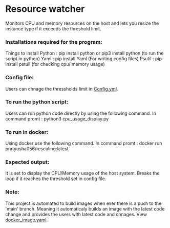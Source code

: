 # Resource watcher

Monitors CPU and memory resources on the host and lets you resize the instance type if it exceeds the threshold limit.

### Installations required for the program:

Things to install
Python : pip install python or pip3 install python (to run the script in python)
Yaml   : pip install Yaml (For writing config files)
Psutil : pip install pstuil (for checking cpu/ memory usage)

### Config file:

Users can chnage the thressholds limit in [Config.yml](https://github.com/tpratyushareddy/rescaling/blob/main/config.yml).

### To run the python script:

Users can run python code directly by using the following command.
In command promt : python3 cpu_usage_display.py  

### To run in docker:

Using docker use the following command.
In command promt : docker run pratyusha056/rescaling:latest  

### Expected output:

It is set to display the CPU/Memory usage of the host system.
Breaks the loop if it reaches the threshold set in config file. 

### Note:

This project is automated to build images when ever there is a push to the 'main' branch. 
Meaning it automaticaly builds an image with the latest code change and provides the users 
with latest code and chnages. View [docker_image.yaml](https://github.com/tpratyushareddy/rescaling/blob/main/.github/workflows/docker_image.yml).

